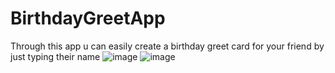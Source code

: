 # BirthdayGreetApp
Through this app u can easily create a birthday greet card for your friend by just typing their name
![image](https://user-images.githubusercontent.com/75119694/130669881-f1c39efe-0351-4194-95a1-47fc6d52dcba.png)
![image](https://user-images.githubusercontent.com/75119694/130669943-cd976917-72e7-473c-98b2-7f0a2d786501.png)
 

